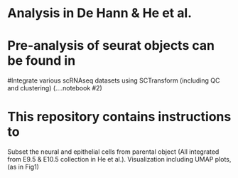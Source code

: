 # Analysis in De Hann & He et al.

# Pre-analysis of seurat objects can be found in 

#Integrate various scRNAseq datasets using SCTransform (including QC and clustering) (....notebook #2)
# This repository contains instructions to

Subset the neural and epithelial cells from parental object (All integrated from E9.5 & E10.5 collection in He et al.). Visualization including UMAP plots, (as in Fig1)
